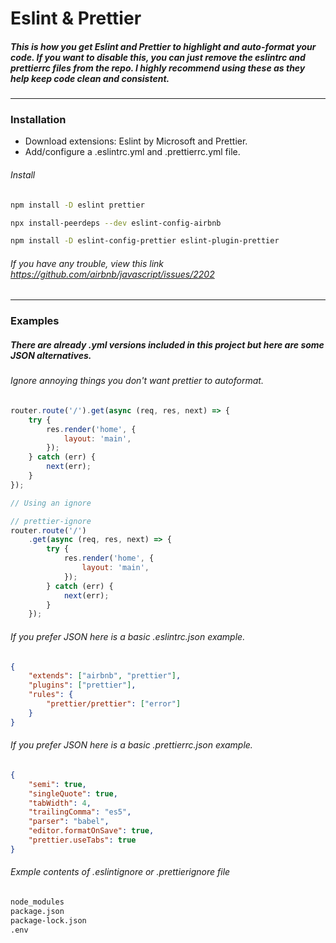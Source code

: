 
# Eslint & Prettier
##### This is how you get Eslint and Prettier to highlight and auto-format your code. If you want to disable this, you can just remove the eslintrc and prettierrc files from the repo. I highly recommend using these as they help keep code clean and consistent.

***
### Installation
* Download extensions: Eslint by Microsoft and Prettier.
* Add/configure a .eslintrc.yml and .prettierrc.yml file.

###### Install
```bash
npm install -D eslint prettier

npx install-peerdeps --dev eslint-config-airbnb

npm install -D eslint-config-prettier eslint-plugin-prettier
```

###### If you have any trouble, view this link https://github.com/airbnb/javascript/issues/2202

***


### Examples
##### There are already .yml versions included in this project but here are some JSON alternatives.

###### Ignore annoying things you don't want prettier to autoformat.
```js
router.route('/').get(async (req, res, next) => {
    try {
        res.render('home', {
            layout: 'main',
        });
    } catch (err) {
        next(err);
    }
});

// Using an ignore

// prettier-ignore
router.route('/')
    .get(async (req, res, next) => {
        try {
            res.render('home', {
                layout: 'main',
            });
        } catch (err) {
            next(err);
        }
    });
```

###### If you prefer JSON here is a basic .eslintrc.json example.
```json
{
    "extends": ["airbnb", "prettier"],
    "plugins": ["prettier"],
    "rules": {
        "prettier/prettier": ["error"]
    }
}
```
###### If you prefer JSON here is a basic .prettierrc.json example.
```json
{
    "semi": true,
    "singleQuote": true,
    "tabWidth": 4,
    "trailingComma": "es5",
    "parser": "babel",
    "editor.formatOnSave": true,
    "prettier.useTabs": true
}
```

###### Exmple contents of .eslintignore or .prettierignore file
```sh
node_modules
package.json
package-lock.json
.env
```